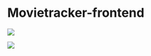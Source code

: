 # Movietracker-frontend




![](https://media.giphy.com/media/TdXbazTnsZVOgbV8Px/giphy.gif)

![](https://media.giphy.com/media/TdXbazTnsZVOgbV8Px/giphy.gif)
